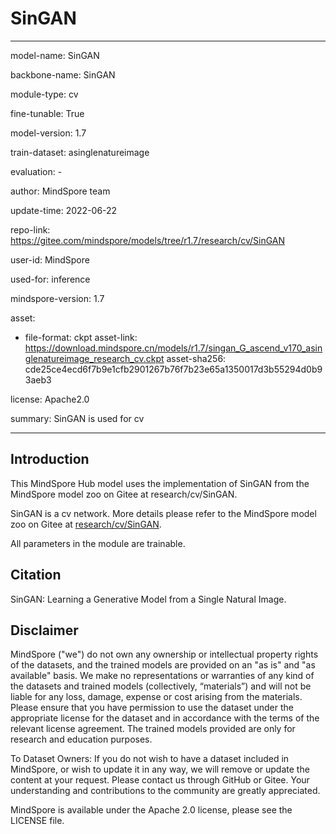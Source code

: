 # SinGAN

---

model-name: SinGAN

backbone-name: SinGAN

module-type: cv

fine-tunable: True

model-version: 1.7

train-dataset: asinglenatureimage

evaluation: -

author: MindSpore team

update-time: 2022-06-22

repo-link: <https://gitee.com/mindspore/models/tree/r1.7/research/cv/SinGAN>

user-id: MindSpore

used-for: inference

mindspore-version: 1.7

asset:

-
    file-format: ckpt
    asset-link: <https://download.mindspore.cn/models/r1.7/singan_G_ascend_v170_asinglenatureimage_research_cv.ckpt>
    asset-sha256: cde25ce4ecd6f7b9e1cfb2901267b76f7b23e65a1350017d3b55294d0b93aeb3

license: Apache2.0

summary: SinGAN is used for cv

---

## Introduction

This MindSpore Hub model uses the implementation of SinGAN from the MindSpore model zoo on Gitee at research/cv/SinGAN.

SinGAN is a cv network. More details please refer to the MindSpore model zoo on Gitee at [research/cv/SinGAN](https://gitee.com/mindspore/models/blob/r1.7/research/cv/SinGAN/README.md).

All parameters in the module are trainable.

## Citation

SinGAN: Learning a Generative Model from a Single Natural Image.

## Disclaimer

MindSpore ("we") do not own any ownership or intellectual property rights of the datasets, and the trained models are provided on an "as is" and "as available" basis. We make no representations or warranties of any kind of the datasets and trained models (collectively, “materials”) and will not be liable for any loss, damage, expense or cost arising from the materials. Please ensure that you have permission to use the dataset under the appropriate license for the dataset and in accordance with the terms of the relevant license agreement. The trained models provided are only for research and education purposes.

To Dataset Owners: If you do not wish to have a dataset included in MindSpore, or wish to update it in any way, we will remove or update the content at your request. Please contact us through GitHub or Gitee. Your understanding and contributions to the community are greatly appreciated.

MindSpore is available under the Apache 2.0 license, please see the LICENSE file.
